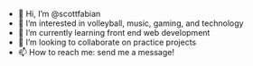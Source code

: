 - 👋 Hi, I’m @scottfabian
- 👀 I’m interested in volleyball, music, gaming, and technology
- 🌱 I’m currently learning front end web development
- 💞️ I’m looking to collaborate on practice projects
- 📫 How to reach me: send me a message!

<!---
scottfabian/scottfabian is a ✨ special ✨ repository because its `README.md` (this file) appears on your GitHub profile.
You can click the Preview link to take a look at your changes.
--->
